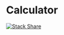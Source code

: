 # Calculator

[![Stack Share](http://img.shields.io/badge/tech-stack-0690fa.svg?style=flat)](http://stackshare.io/EpicKris/calculator)